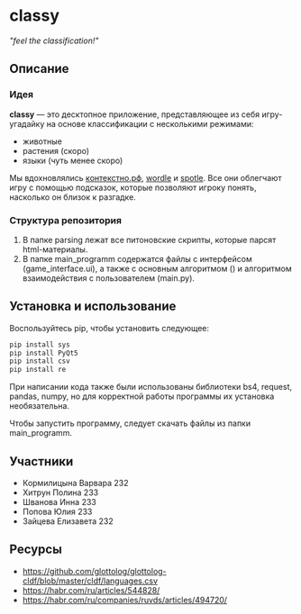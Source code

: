 # classy
_"feel the classification!"_

## Описание
### Идея
**classy** — это десктопное приложение, представляющее из себя игру-угадайку на основе классификации с несколькими режимами:
* животные
* растения (скоро)
* языки (чуть менее скоро)

Мы вдохновлялись [контекстно.рф](https://xn--e1ajbkccewgd.xn--p1ai/random), [wordle](https://www.nytimes.com/games/wordle/index.html) и [spotle](https://spotle.io/). Все они облегчают игру с помощью подсказок, которые позволяют игроку понять, насколько он близок к разгадке.

### Структура репозитория
1. В папке parsing лежат все питоновские скрипты, которые парсят html-материалы.
2. В папке main_programm содержатся файлы с интерфейсом (game_interface.ui), а также с основным алгоритмом () и алгоритмом взаимодействия с пользователем (main.py).

## Установка и использование

Воспользуйтесь pip, чтобы установить следующее:
```python
pip install sys
pip install PyQt5
pip install csv
pip install re
```
При написании кода также были использованы библиотеки bs4, request, pandas, numpy, но для корректной работы программы их установка необязательна.

Чтобы запустить программу, следует скачать файлы из папки main_programm.




## Участники
* Кормилицына Варвара 232
* Хитрун Полина 233
* Шванова Инна 233
* Попова Юлия 233
* Зайцева Елизавета 232
## Ресурсы
* https://github.com/glottolog/glottolog-cldf/blob/master/cldf/languages.csv
* https://habr.com/ru/articles/544828/
* https://habr.com/ru/companies/ruvds/articles/494720/
